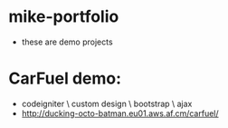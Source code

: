 # mike-portfolio
- these are demo projects

# CarFuel demo:
- codeigniter \ custom design \ bootstrap \ ajax
- http://ducking-octo-batman.eu01.aws.af.cm/carfuel/
